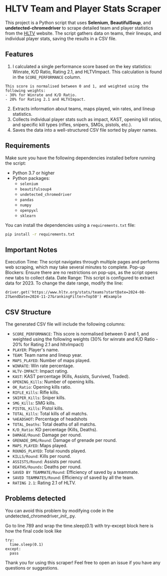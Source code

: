 # HLTV Team and Player Stats Scraper

This project is a Python script that uses **Selenium**, **BeautifulSoup**, and **undetected-chromedriver** to scrape detailed team and player statistics from the [HLTV](https://www.hltv.org) website. The script gathers data on teams, their lineups, and individual player stats, saving the results in a CSV file.

## Features
1. I calculated a single performance score based on the key statistics: Winrate, K/D Ratio, Rating 2.1, and HLTVImpact. This calculation is found in the `SCORE_PERFORMANCE` column.
```
This score is normalised between 0 and 1, and weighted using the following weights:
- 30% for Winrate and K/D Ratio.
- 20% for Rating 2.1 and HLTVImpact.
```
2. Extracts information about teams, maps played, win rates, and lineup statistics.
3. Collects individual player stats such as impact, KAST, opening kill ratios, and specific kill types (rifles, snipers, SMGs, pistols, etc.).
4. Saves the data into a well-structured CSV file sorted by player names.

## Requirements

Make sure you have the following dependencies installed before running the script:

- Python 3.7 or higher
- Python packages:
  - `selenium`
  - `beautifulsoup4`
  - `undetected_chromedriver`
  - `pandas`
  - `numpy`
  - `openpyxl`
  - `sklearn`

You can install the dependencies using a `requirements.txt` file:
```bash
pip install -r requirements.txt
```

## Important Notes
Execution Time: The script navigates through multiple pages and performs web scraping, which may take several minutes to complete.
Pop-up Blockers: Ensure there are no restrictions on pop-ups, as the script opens new tabs to collect data.
Date Range: This script is configured to extract data for 2023. To change the date range, modify the line:
```
driver.get('https://www.hltv.org/stats/teams?startDate=2024-08-27&endDate=2024-11-27&rankingFilter=Top50') #Example
```

## CSV Structure
The generated CSV file will include the following columns:

- `SCORE_PERFORMANCE`: This score is normalised between 0 and 1, and weighted using the following weights (30% for winrate and K/D Ratio - 20% for Rating 2.1 and hltvImpact)
- `PLAYER`: Player's name.
- `TEAM`: Team name and lineup year.
- `MAPS_PLAYED`: Number of maps played.
- `WINRATE`: Win rate percentage.
- `HLTV-IMPACT`: Impact rating.
- `KAST`: KAST percentage (Kills, Assists, Survived, Traded).
- `OPENING_Kills`: Number of opening kills.
- `OK_Ratio`: Opening kills ratio.
- `RIFLE_Kills`: Rifle kills.
- `SNIPER_Kills`: Sniper kills.
- `SMG_Kills`: SMG kills.
- `PISTOL_Kills`: Pistol kills.
- `TOTAL_Kills`: Total kills of all matchs.
- `%HEADSHOT`: Percentage of headshots
- `TOTAL_Deaths`: Total deaths of all matchs.
- `K/D_Ratio`: KD percentage (Kills, Deaths).
- `DAMAGE/Round`: Damage per round.
- `GRENADE_DMG/Round`: Damage of grenade per round.
- `MAPS_PLAYED`: Maps played.
- `ROUNDS_PLAYED`: Total rounds played.
- `KILLS/Round`: Kills per round.
- `ASSISTS/Round`: Assists per round.
- `DEATHS/Rounds`: Deaths per round.
- `SAVED BY TEAMMATE/Round`: Efficiency of saved by a teammate.
- `SAVED TEAMMATES/Round`: Efficiency of saved by all the team.
- `RATING 2.1`: Rating 2.1 of HLTV.

## Problems detected
You can avoid this problem by modifying code in the undetected_chromedriver\__init__.py.

Go to line 789 and wrap the time.sleep(0.1) with try-except block here is how the final code look like
```
try:
  time.sleep(0.1)
except:
  pass
```

Thank you for using this scraper! Feel free to open an issue if you have any questions or suggestions.
